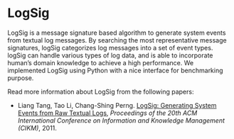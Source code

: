 # LogSig

LogSig is a message signature based algorithm to generate system events from textual log messages. By searching
the most representative message signatures, logSig categorizes log messages into a set of event types. logSig can
handle various types of log data, and is able to incorporate human’s domain knowledge to achieve a high performance. We implemented LogSig using Python with a nice interface for benchmarking purpose.

Read more information about LogSig from the following papers:

+ Liang Tang, Tao Li, Chang-Shing Perng. [LogSig: Generating System Events from Raw Textual Logs](http://citeseerx.ist.psu.edu/viewdoc/download?doi=10.1.1.222.9320&rep=rep1&type=pdf), *Proceedings of the 20th ACM International Conference on Information and Knowledge Management (CIKM)*, 2011.